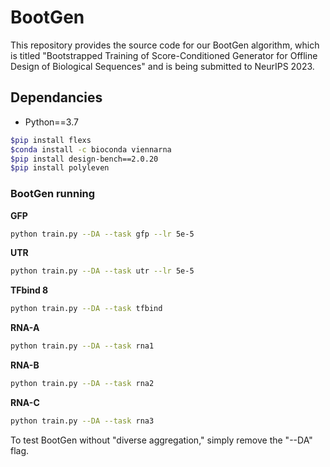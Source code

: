 # BootGen

This repository provides the source code for our BootGen algorithm, which is titled "Bootstrapped Training of Score-Conditioned Generator for Offline Design of Biological Sequences" and is being submitted to NeurIPS 2023.


## Dependancies

* Python==3.7

```bash
$pip install flexs
$conda install -c bioconda viennarna
$pip install design-bench==2.0.20
$pip install polyleven
```



### BootGen running

**GFP**
```bash
python train.py --DA --task gfp --lr 5e-5
```

**UTR**
```bash
python train.py --DA --task utr --lr 5e-5
```

**TFbind 8**
```bash
python train.py --DA --task tfbind
```

**RNA-A**
```bash
python train.py --DA --task rna1
```

**RNA-B**
```bash
python train.py --DA --task rna2
```

**RNA-C**
```bash
python train.py --DA --task rna3
```

To test BootGen without "diverse aggregation," simply remove the "--DA" flag.








